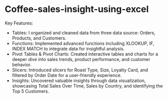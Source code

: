 # Coffee-sales-insight-using-excel

Key Features:

- Tables: I organized and cleaned data from three data source: Orders, Products, and Customers.
- Functions: Implemented advanced functions including XLOOKUP, IF, INDEX MATCH to  integrate data for insightful analysis.
- Pivot Tables & Pivot Charts: Created interactive tables and charts for a deeper dive into sales trends, product performance, and customer behavior.
- Slicers: Introduced slicers for Roast Type, Size, Loyalty Card, and filtered by Order Date for a user-friendly experience.
- Insights: Uncovered valuable insights through data visualization, showcasing Total Sales Over Time, Sales by Country, and identifying the Top 5 Customers.
